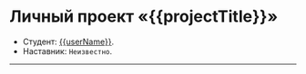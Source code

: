 # Личный проект «{{projectTitle}}»

* Студент: [{{userName}}]({{userProfile}}).
* Наставник: `Неизвестно`.

---
